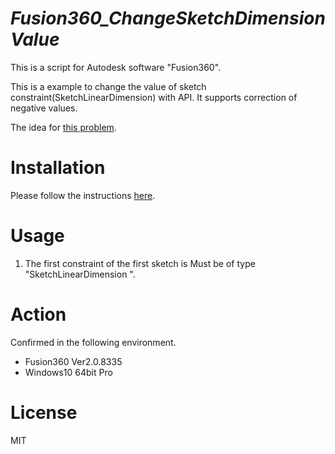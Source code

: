 # ***Fusion360_ChangeSketchDimensionValue***
This is a script for Autodesk software "Fusion360".

This is a example to change the value of sketch constraint(SketchLinearDimension) with API.
It supports correction of negative values.

The idea for [this problem](https://forums.autodesk.com/t5/fusion-360-api-and-scripts/bug-report-negative-distance-constraints-accepted-but-work/td-p/9515901).

# Installation
Please follow the instructions [here](https://knowledge.autodesk.com/support/fusion-360/troubleshooting/caas/sfdcarticles/sfdcarticles/How-to-install-an-ADD-IN-and-Script-in-Fusion-360.html).

# Usage
1. The first constraint of the first sketch is Must be of type "SketchLinearDimension ".

# Action
Confirmed in the following environment.
 + Fusion360 Ver2.0.8335
 + Windows10 64bit Pro

# License
MIT